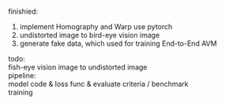 finishied:
1.  implement Homography and Warp use pytorch
2.  undistorted image to bird-eye vision image
3.  generate fake data, which used for training End-to-End AVM

todo:  
fish-eye vision image to undistorted image  
pipeline:  
  model code & loss func & evaluate criteria / benchmark  
  training  
  
